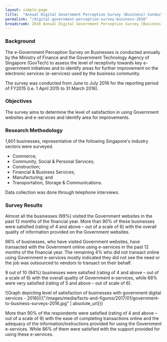```yaml
---
layout: simple-page
title:  "Annual Digital Government Perception Survey (Business) Conducted in 2016"
permalink: "/digital-government-perception-survey-business-2016"
breadcrumb: 2016 Annual Digital Government Perception Survey (Business)
---
```


### **Background**

The e-Government Perception Survey on Businesses is conducted annually by the Ministry of Finance and the Government Technology Agency of Singapore (GovTech) to assess the level of receptivity towards key e-government initiatives and to identify areas for further improvement on the electronic services (e-services) used by the business community.

The survey was conducted from June to July 2016 for the reporting period of FY2015 (i.e. 1 April 2015 to 31 March 2016).

### **Objectives**

The survey aims to determine the level of satisfaction in using Government websites and e-services and identify area for improvements.

### **Research Methodology**

1,601 businesses, representative of the following Singapore's industry sectors were surveyed.

* Commerce;
* Community, Social & Personal Services;
* Construction;
* Financial & Business Services;
* Manufacturing; and
* Transportation, Storage & Communications.

Data collection was done through telephone interviews.

### **Survey Results**

Almost all the businesses (99%) visited the Government websites in the past 12 months of the financial year. More than 90% of these businesses were satisfied (rating of 4 and above – out of a scale of 6) with the overall quality of information provided on the Government websites.

96% of businesses, who have visited Government websites, have transacted with the Government online using e-services in the past 12 months of the financial year. The remaining 4% who did not transact online using Government e-services mostly indicated they did not see the need or the job was outsourced to vendors to transact on their behalf.

9 out of 10 (94%) businesses were satisfied (rating of 4 and above – out of a scale of 6) with the overall quality of Government e-services, while 68% were very satisfied (rating of 5 and above – out of scale of 6).

![Graph depicting level of satisfaction of businesses with government digital services - 2016]({{"/images/media/facts-and-figures/2017/01/government-to-business-surveys-2016.jpg" | absolute_url}})

More than 90% of the respondents were satisfied (rating of 4 and above – out of a scale of 6) with the ease of completing transactions online and the adequacy of the information/instructions provided for using the Government e-services. While 86% of them were satisfied with the support provided for using these e-services.
